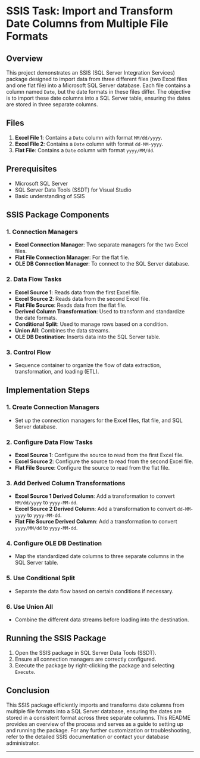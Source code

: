 # SSIS Task: Import and Transform Date Columns from Multiple File Formats

## Overview

This project demonstrates an SSIS (SQL Server Integration Services) package designed to import data from three different files (two Excel files and one flat file) into a Microsoft SQL Server database. Each file contains a column named `Date`, but the date formats in these files differ. The objective is to import these date columns into a SQL Server table, ensuring the dates are stored in three separate columns.

## Files

1. **Excel File 1**: Contains a `Date` column with format `MM/dd/yyyy`.
2. **Excel File 2**: Contains a `Date` column with format `dd-MM-yyyy`.
3. **Flat File**: Contains a `Date` column with format `yyyy/MM/dd`.

## Prerequisites

- Microsoft SQL Server
- SQL Server Data Tools (SSDT) for Visual Studio
- Basic understanding of SSIS

## SSIS Package Components

### 1. Connection Managers
- **Excel Connection Manager**: Two separate managers for the two Excel files.
- **Flat File Connection Manager**: For the flat file.
- **OLE DB Connection Manager**: To connect to the SQL Server database.

### 2. Data Flow Tasks
- **Excel Source 1**: Reads data from the first Excel file.
- **Excel Source 2**: Reads data from the second Excel file.
- **Flat File Source**: Reads data from the flat file.
- **Derived Column Transformation**: Used to transform and standardize the date formats.
- **Conditional Split**: Used to manage rows based on a condition.
- **Union All**: Combines the data streams.
- **OLE DB Destination**: Inserts data into the SQL Server table.

### 3. Control Flow
- Sequence container to organize the flow of data extraction, transformation, and loading (ETL).

## Implementation Steps

### 1. Create Connection Managers
- Set up the connection managers for the Excel files, flat file, and SQL Server database.

### 2. Configure Data Flow Tasks
- **Excel Source 1**: Configure the source to read from the first Excel file.
- **Excel Source 2**: Configure the source to read from the second Excel file.
- **Flat File Source**: Configure the source to read from the flat file.
  
### 3. Add Derived Column Transformations
- **Excel Source 1 Derived Column**: Add a transformation to convert `MM/dd/yyyy` to `yyyy-MM-dd`.
- **Excel Source 2 Derived Column**: Add a transformation to convert `dd-MM-yyyy` to `yyyy-MM-dd`.
- **Flat File Source Derived Column**: Add a transformation to convert `yyyy/MM/dd` to `yyyy-MM-dd`.

### 4. Configure OLE DB Destination
- Map the standardized date columns to three separate columns in the SQL Server table.

### 5. Use Conditional Split
- Separate the data flow based on certain conditions if necessary.

### 6. Use Union All
- Combine the different data streams before loading into the destination.

## Running the SSIS Package

1. Open the SSIS package in SQL Server Data Tools (SSDT).
2. Ensure all connection managers are correctly configured.
3. Execute the package by right-clicking the package and selecting `Execute`.

## Conclusion

This SSIS package efficiently imports and transforms date columns from multiple file formats into a SQL Server database, ensuring the dates are stored in a consistent format across three separate columns. This README provides an overview of the process and serves as a guide to setting up and running the package. For any further customization or troubleshooting, refer to the detailed SSIS documentation or contact your database administrator.

---


